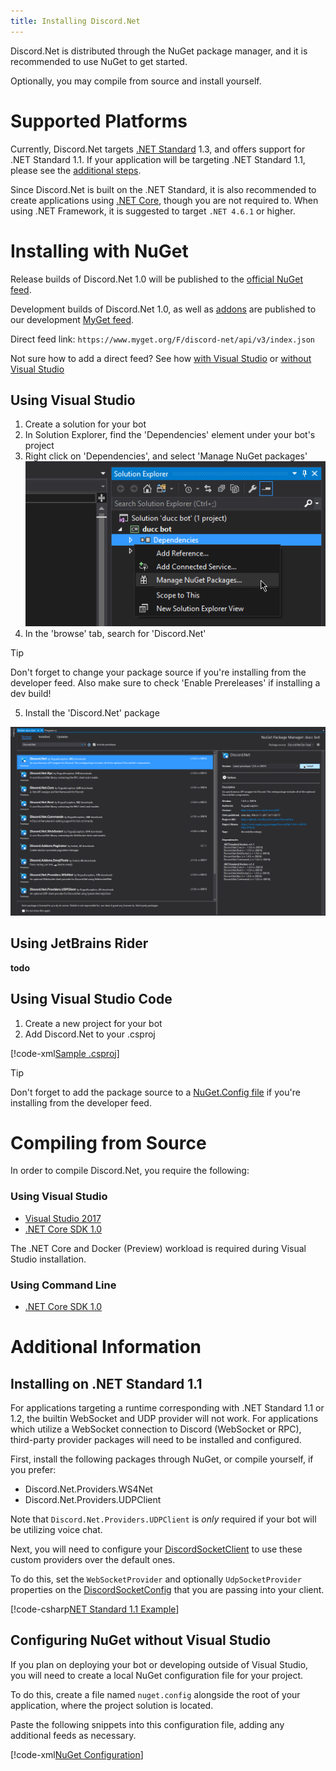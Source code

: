 ```yaml
---
title: Installing Discord.Net
---
```


Discord.Net is distributed through the NuGet package manager, and it is
recommended to use NuGet to get started.

Optionally, you may compile from source and install yourself.

# Supported Platforms

Currently, Discord.Net targets [.NET Standard] 1.3, and offers support for
.NET Standard 1.1. If your application will be targeting .NET Standard 1.1,
please see the [additional steps](#installing-on-net-standard-11).

Since Discord.Net is built on the .NET Standard, it is also recommended to
create applications using [.NET Core], though you are not required to. When
using .NET Framework, it is suggested to target `.NET 4.6.1` or higher.

[.NET Standard]: https://docs.microsoft.com/en-us/dotnet/articles/standard/library
[.NET Core]: https://docs.microsoft.com/en-us/dotnet/articles/core/

# Installing with NuGet

Release builds of Discord.Net 1.0 will be published to the
[official NuGet feed].

Development builds of Discord.Net 1.0, as well as [addons](TODO) are published
to our development [MyGet feed].

Direct feed link: `https://www.myget.org/F/discord-net/api/v3/index.json`

Not sure how to add a direct feed? See how [with Visual Studio]
or [without Visual Studio](#configuring-nuget-without-visual-studio)

[official NuGet feed]: https://nuget.org
[MyGet feed]: https://www.myget.org/feed/Packages/discord-net
[with Visual Studio]: https://docs.microsoft.com/en-us/nuget/tools/package-manager-ui#package-sources


## Using Visual Studio

1. Create a solution for your bot
2. In Solution Explorer, find the 'Dependencies' element under your bot's
project
3. Right click on 'Dependencies', and select 'Manage NuGet packages'
![Step 3](images/install-vs-deps.png)
4. In the 'browse' tab, search for 'Discord.Net'

> [!TIP]
Don't forget to change your package source if you're installing from the
developer feed.
Also make sure to check 'Enable Prereleases' if installing a dev build!

5. Install the 'Discord.Net' package

![Step 5](images/install-vs-nuget.png)

## Using JetBrains Rider
**todo**

## Using Visual Studio Code

1. Create a new project for your bot
2. Add Discord.Net to your .csproj

[!code-xml[Sample .csproj](samples/project.csproj)]

> [!TIP]
Don't forget to add the package source to a [NuGet.Config file](#configuring-nuget-without-visual-studio) if you're installing from the
developer feed.

# Compiling from Source

In order to compile Discord.Net, you require the following:

### Using Visual Studio

- [Visual Studio 2017](https://www.visualstudio.com/)
- [.NET Core SDK 1.0](https://www.microsoft.com/net/download/core#/sdk)

The .NET Core and Docker (Preview) workload is required during Visual Studio
installation.

### Using Command Line

- [.NET Core SDK 1.0](https://www.microsoft.com/net/download/core#/sdk)

# Additional Information

## Installing on .NET Standard 1.1

For applications targeting a runtime corresponding with .NET Standard 1.1 or 1.2,
the builtin WebSocket and UDP provider will not work. For applications which
utilize a WebSocket connection to Discord (WebSocket or RPC), third-party
provider packages will need to be installed and configured.

First, install the following packages through NuGet, or compile yourself, if
you prefer:

- Discord.Net.Providers.WS4Net
- Discord.Net.Providers.UDPClient

Note that `Discord.Net.Providers.UDPClient` is _only_ required if your bot will
be utilizing voice chat.

Next, you will need to configure your [DiscordSocketClient] to use these custom
providers over the default ones.

To do this, set the `WebSocketProvider` and optionally `UdpSocketProvider`
properties on the [DiscordSocketConfig] that you are passing into your
client.

[!code-csharp[NET Standard 1.1 Example](samples/netstd11.cs)]

[DiscordSocketClient]: xref:Discord.WebSocket.DiscordSocketClient
[DiscordSocketConfig]: xref:Discord.WebSocket.DiscordSocketConfig

## Configuring NuGet without Visual Studio

If you plan on deploying your bot or developing outside of Visual Studio, you
will need to create a local NuGet configuration file for your project.

To do this, create a file named `nuget.config` alongside the root of your
application, where the project solution is located.

Paste the following snippets into this configuration file, adding any additional
feeds as necessary.

[!code-xml[NuGet Configuration](samples/nuget.config)]
